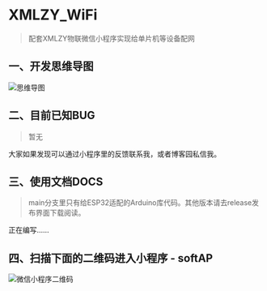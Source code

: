 # XMLZY_WiFi
> 配套XMLZY物联微信小程序实现给单片机等设备配网

## 一、开发思维导图
![思维导图](https://s1.ax1x.com/2022/05/10/ONgpqJ.png)

## 二、目前已知BUG
> 暂无

大家如果发现可以通过小程序里的反馈联系我，或者博客园私信我。

## 三、使用文档DOCS
> main分支里只有给ESP32适配的Arduino库代码。其他版本请去release发布界面下载阅读。

正在编写……

## 四、扫描下面的二维码进入小程序 - softAP
![微信小程序二维码](https://s1.ax1x.com/2022/05/10/ONsnN6.jpg)